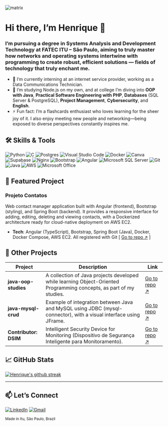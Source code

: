 ![matrix](https://upload.wikimedia.org/wikipedia/commons/2/20/Matrix_Digital_rain_banner.gif)

# Hi there, I’m **Henrique** 👋


### I’m pursuing a degree in Systems Analysis and Development Technology at FATEC ITU – São Paulo, aiming to truly master how networks and operating systems intertwine with programming to create robust, efficient solutions — fields of technology that truly enchant me.

- 📡 I’m currently interning at an internet service provider, working as a Data Communications Technician.  
- 🌱 I’m studying Node.js on my own, and at college I’m diving into **OOP with Java**, **Practical Software Engineering with PHP**, **Databases** (SQL Server & PostgreSQL), **Project Management**, **Cybersecurity**, and **English**.   
- ⚡ Fun fact: I’m a flashcards enthusiast who loves learning for the sheer joy of it. I also enjoy meeting new people and networking—being exposed to diverse perspectives constantly inspires me.  

## 🛠️ Skills & Tools


![Python](https://img.shields.io/badge/python-3670A0?style=for-the-badge\&logo=python\&logoColor=white) ![C](https://img.shields.io/badge/c-%2300599C.svg?style=for-the-badge\&logo=c\&logoColor=white) ![Postgres](https://img.shields.io/badge/postgres-%23316192.svg?style=for-the-badge\&logo=postgresql\&logoColor=white) ![Visual Studio Code](https://img.shields.io/badge/Visual%20Studio%20Code-0078d7.svg?style=for-the-badge\&logo=visual-studio-code\&logoColor=white) ![Docker](https://img.shields.io/badge/docker-%230db7ed.svg?style=for-the-badge\&logo=docker\&logoColor=white) ![Canva](https://img.shields.io/badge/Canva-%2300C4CC.svg?style=for-the-badge\&logo=Canva\&logoColor=white)  ![Supabase](https://img.shields.io/badge/Supabase-3ECF8E?style=for-the-badge\&logo=supabase\&logoColor=white) ![Nginx](https://img.shields.io/badge/nginx-%23009639.svg?style=for-the-badge\&logo=nginx\&logoColor=white) ![Bootstrap](https://img.shields.io/badge/bootstrap-%238511FA.svg?style=for-the-badge\&logo=bootstrap\&logoColor=white) ![Angular](https://img.shields.io/badge/angular-%23DD0031.svg?style=for-the-badge\&logo=angular\&logoColor=white) ![Microsoft SQL Server](https://img.shields.io/badge/Microsoft%20SQL%20Server-CC2927?style=for-the-badge\&logo=microsoft%20sql%20server\&logoColor=white) ![Git](https://img.shields.io/badge/git-%23F05033.svg?style=for-the-badge\&logo=git\&logoColor=white) ![Java](https://img.shields.io/badge/java-%23ED8B00.svg?style=for-the-badge\&logo=openjdk\&logoColor=white) ![AWS](https://img.shields.io/badge/AWS-%23FF9900.svg?style=for-the-badge\&logo=amazon-aws\&logoColor=white) ![Microsoft Office](https://img.shields.io/badge/Microsoft_Office-D83B01?style=for-the-badge\&logo=microsoft-office\&logoColor=white)



## 🚀 Featured Project

### **Projeto Contatos**  
Web contact manager application built with Angular (frontend), Bootstrap (styling), and Spring Boot (backend). It provides a responsive interface for adding, editing, deleting and viewing contacts, with a Dockerized architecture ready for cloud-native deployment on AWS EC2.

- **Tech**: Angular (TypeScript), Bootstrap, Spring Boot (Java), Docker, Docker Compose, AWS EC2. All registered with Git [ [Go to repo ↗](https://github.com/h-and-rod/projeto-contatos) ]



## 📂 Other Projects
| Project                                | Description                                                              | Link                                                      |
| -------------------------------------- | ------------------------------------------------------------------------ | --------------------------------------------------------- |
| **java-oop-studies**             | A collection of Java projects developed while learning Object-Oriented Programming concepts, as part of my studies.   | [Go to repo ↗](https://github.com/h-and-rod/java-oop-studies)        |
| **java-mysql-crud**       | Example of integration between Java and MySQL using JDBC (mysql-connector), with a visual interface using JFrame.| [Go to repo ↗](https://github.com/h-and-rod/java-mysql-crud) |
| **Contributor: DSIM**                  | Intelligent Security Device for Monitoring (Dispositivo de Segurança Inteligente para Monitoramento).  | [Go to repo ↗](https://github.com/FTakElu/DSIM)     |



## 📈 GitHub Stats

[![Henrique's github streak](https://github-readme-streak-stats.herokuapp.com/?user=h-and-rod&theme=blue-green)](https://github.com/h-and-rod/github-readme-streak-stats)


---

## 📫 Let’s Connect

[![LinkedIn](https://img.shields.io/badge/-LinkedIn-0A66C2?style=for-the-badge\&logo=linkedin\&logoColor=white)](https://www.linkedin.com/in/h-and-rod/)
[![Gmail](https://img.shields.io/badge/-Email-D14836?style=for-the-badge\&logo=gmail\&logoColor=white)](mailto:henrique4r.it@gmail.com)



<sup>Made in Itu, São Paulo, Brazil</sup>


